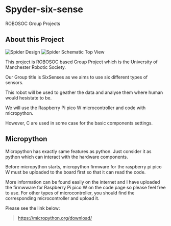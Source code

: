 # Spyder-six-sense
ROBOSOC Group Projects

## About this Project
![Spider Design](https://github.com/doyun-gu/SPYDER/assets/128914278/4de50b91-f7b9-4c4d-a30a-c7b7dd0d9960)
![Spider Schematic Top View](https://github.com/doyun-gu/SPYDER/assets/128914278/429366fc-0fdc-487c-ba20-b93adb9a900c)

This project is ROBOSOC based Group Project which is the University of Manchester Robotic Society.

Our Group title is SixSenses as we aims to use six different types of sensors.

This robot will be used to geather the data and analyse them where human would hesistate to be.


We will use the Raspberry Pi pico W microcontroller and code with micropython.

However, C are used in some case for the basic components settings. 

## Micropython
Micropython has exactly same features as python. Just consider it as python which can interact with the hardware components.

Before micropython starts, micropython firmware for the raspberry pi pico W must be uploaded to the board first so that it can read the code.

More information can be found easily on the internet and I have uploaded the firmwware for Raspberry Pi pico W on the code page so please feel free to use.
For other types of microcontroller, you should find the corresponding microcontroller and upload it.

Please see the link below:
> https://micropython.org/download/